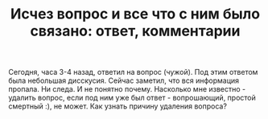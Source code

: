 ﻿---
title: "Исчез вопрос и все что с ним было связано: ответ, комментарии"
se.owner.user_id: 271553
se.owner.display_name: "Дмытрык"
se.owner.link: "https://ru.meta.stackoverflow.com/users/271553/%d0%94%d0%bc%d1%8b%d1%82%d1%80%d1%8b%d0%ba"
se.link: "https://ru.meta.stackoverflow.com/questions/10101/%d0%98%d1%81%d1%87%d0%b5%d0%b7-%d0%b2%d0%be%d0%bf%d1%80%d0%be%d1%81-%d0%b8-%d0%b2%d1%81%d0%b5-%d1%87%d1%82%d0%be-%d1%81-%d0%bd%d0%b8%d0%bc-%d0%b1%d1%8b%d0%bb%d0%be-%d1%81%d0%b2%d1%8f%d0%b7%d0%b0%d0%bd%d0%be-%d0%be%d1%82%d0%b2%d0%b5%d1%82-%d0%ba%d0%be%d0%bc%d0%bc%d0%b5%d0%bd%d1%82%d0%b0%d1%80%d0%b8%d0%b8"
se.question_id: 10101
se.post_type: question
---
<p>Сегодня, часа 3-4 назад, ответил на вопрос (чужой). Под этим ответом была небольшая дисскусия. 
Сейчас заметил, что вся информация пропала. Ни следа. И не понятно почему. Насколько мне известно - удалить вопрос, если под ним уже был ответ - вопрошающий, простой смертный :), не может.
Как узнать причину удаления вопроса?</p>
